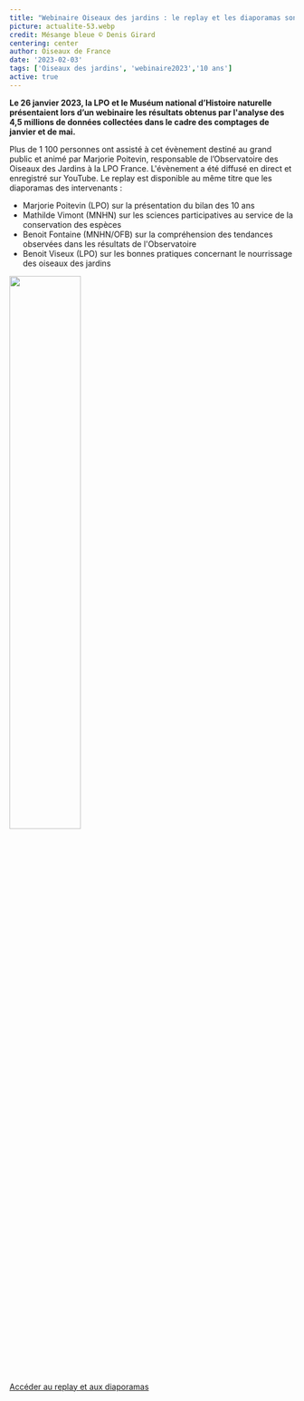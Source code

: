 ```yaml
---
title: "Webinaire Oiseaux des jardins : le replay et les diaporamas sont disponibles !"
picture: actualite-53.webp
credit: Mésange bleue © Denis Girard
centering: center
author: Oiseaux de France
date: '2023-02-03'
tags: ['Oiseaux des jardins', 'webinaire2023','10 ans']
active: true
---
```


**Le 26 janvier 2023, la LPO et le Muséum national d’Histoire naturelle présentaient lors d’un webinaire les résultats obtenus par l'analyse des 4,5 millions de données collectées dans le cadre des comptages de janvier et de mai.**

Plus de 1 100 personnes ont assisté à cet évènement destiné au grand public et animé par Marjorie Poitevin, responsable de l’Observatoire des Oiseaux des Jardins à la LPO France. L'évènement a été diffusé en direct et enregistré sur YouTube. Le replay est disponible au même titre que les diaporamas des intervenants :

- Marjorie Poitevin (LPO) sur la présentation du bilan des 10 ans
- Mathilde Vimont (MNHN) sur les sciences participatives au service de la conservation des espèces
- Benoit Fontaine (MNHN/OFB) sur la compréhension des tendances observées dans les résultats de l'Observatoire
- Benoit Viseux (LPO) sur les bonnes pratiques concernant le nourrissage des oiseaux des jardins

<img class="InformativePagePicture" style="width: 50%" src="/news/actualite-53-couverture_webinaire.webp"/>
<span class="InformativePagePictureLegend"></span>

<div style="align-center"><a href="https://www.lpo.fr/s-engager-a-nos-cotes/sciences-participatives/observatoire-oiseaux-des-jardins/10-ans-d-observation"  target="_blank" class="v-btn v-btn--is-elevated  elevation-2 v-size--default success">Accéder au replay et aux diaporamas</a></div>



